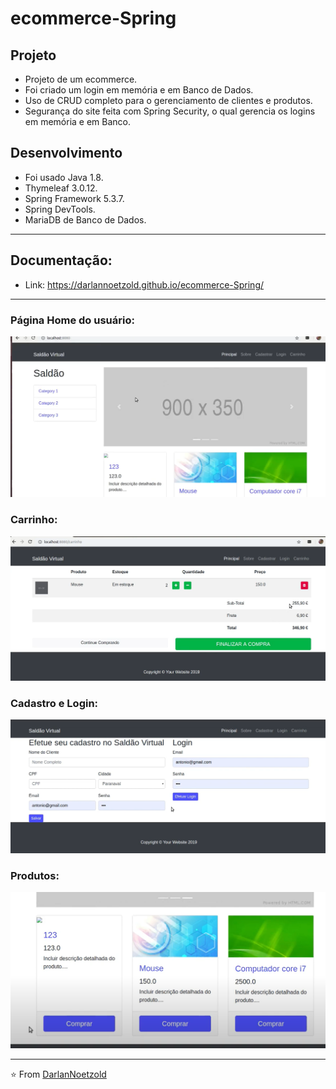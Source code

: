 # ecommerce-Spring
 
## Projeto
* Projeto de um ecommerce.
* Foi criado um login em memória e em Banco de Dados.
* Uso de CRUD completo para o gerenciamento de clientes e produtos.
* Segurança do site feita com Spring Security, o qual gerencia os logins em memória e em Banco.

## Desenvolvimento
* Foi usado Java 1.8.
* Thymeleaf 3.0.12.
* Spring Framework 5.3.7.
* Spring DevTools.
* MariaDB de Banco de Dados.

---

## Documentação:
* Link: https://darlannoetzold.github.io/ecommerce-Spring/

---

### Página Home do usuário:
<img src="https://github.com/DarlanNoetzold/ecommerce-Spring/blob/main/01.png" />

### Carrinho: 
<img src="https://github.com/DarlanNoetzold/ecommerce-Spring/blob/main/2.png" />

### Cadastro e Login:
<img src="https://github.com/DarlanNoetzold/ecommerce-Spring/blob/main/3.png" />

### Produtos:
<img src="https://github.com/DarlanNoetzold/ecommerce-Spring/blob/main/4.png" />

<BR>

 ---
 
 ⭐️ From [DarlanNoetzold](https://github.com/DarlanNoetzold)

